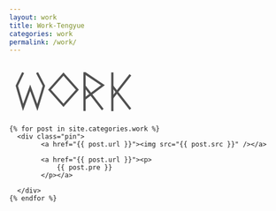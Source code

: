 ```yaml
---
layout: work
title: Work-Tengyue
categories: work
permalink: /work/
---
```


<div id="wrapper">

  <!--<h1 class="page-heading">THOUGHT</h1> -->
<div>
  <svg width="230px" height="100px" viewBox="0 0 230 100" version="1.1" xmlns="http://www.w3.org/2000/svg" xmlns:xlink="http://www.w3.org/1999/xlink" xmlns:sketch="http://www.bohemiancoding.com/sketch/ns" class="head_svg">
    <!-- Generator: Sketch 3.3.2 (12043) - http://www.bohemiancoding.com/sketch -->
    <title>blog 4 copy</title>
    <desc>Created with Sketch.</desc>
    <defs></defs>
    <g id="Page-1" stroke="none" stroke-width="1" fill="none" fill-rule="evenodd" sketch:type="MSPage">
        <g id="blog-4-copy" sketch:type="MSArtboardGroup" stroke="#505050" stroke-width="4">
            <path d="M24.9990931,19 L13.6038396,42.8582273 L24.9356381,82.0053567 L37.7994622,46.6418972 L50.7316399,82.2213449 L62.6038396,42.8582275 L50.2394996,19.1159976" id="Path-20" sketch:type="MSShapeGroup"></path>
            <g id="Path-21-+-Path-22-+-Path-23" sketch:type="MSLayerGroup" transform="translate(134.000000, 17.000000)">
                <path d="M2.09522867,71.4566822 L2.09522867,1.15587819 L2.09522867,71.4566822 Z" id="Path-21" sketch:type="MSShapeGroup"></path>
                <g id="Path-22-+-Path-23" transform="translate(1.000000, 2.381871)" sketch:type="MSShapeGroup">
                    <path d="M2.12056293,0.841838702 L34.2978382,22.3933482 L1.79408193,46.7929711" id="Path-22"></path>
                    <path d="M0.767955022,23.717759 L34.0000006,66.6181285" id="Path-23"></path>
                </g>
            </g>
            <g id="Path-24-+-Path-25-+-Path-25-Copy" sketch:type="MSLayerGroup" transform="translate(184.000000, 18.000000)">
                <path d="M2.4,0.633003224 L2.4,70.7999985" id="Path-24" sketch:type="MSShapeGroup"></path>
                <path d="M35.0229505,5.01862023 L2.17704946,46.921462" id="Path-25" sketch:type="MSShapeGroup"></path>
                <path d="M35.0229505,67.2202742 L2.17704946,25.3174324" id="Path-25-Copy" sketch:type="MSShapeGroup"></path>
            </g>
            <path d="M72.8736235,50 L98,21.7157288 L123.126377,50 L98,78.2842712 L72.8736235,50 Z" id="Rectangle-13-Copy-2" sketch:type="MSShapeGroup"></path>
        </g>
    </g>
</svg>
</div>

<div id="columns">

    {% for post in site.categories.work %}
      <div class="pin">
  			<a href="{{ post.url }}"><img src="{{ post.src }}" /></a>

			<a href="{{ post.url }}"><p>
				{{ post.pre }}
			</p></a>

      </div>
    {% endfor %}
  </div>

 <!-- <p class="rss-subscribe">subscribe <a href="{{ "/feed.xml" | prepend: site.baseurl }}">via RSS</a></p>  -->

</div>

